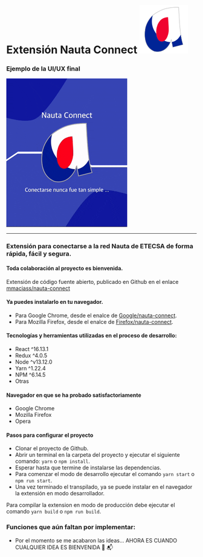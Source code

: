 # Extensión Nauta Connect ![Logo](./src/assets/vector/logo-min.svg "Nauta Connect")

### Ejemplo de la UI/UX final

![Logo](./images/ux.gif "User eXperience")

---

### Extensión para conectarse a la red Nauta de ETECSA de forma rápida, fácil y segura.

#### Toda colaboración al proyecto es bienvenida.

Extensión de código fuente abierto, publicado en Github en el enlace [mmaciass/nauta-connect](https://github.com/mmaciass/nauta-connect)

#### Ya puedes instalarlo en tu navegador.
- Para Google Chrome, desde el enalce de  [Google/nauta-connect](https://chrome.google.com/webstore/detail/nauta-connect/ppopcmgfgajciikdmipmmpffkpccinep).
- Para Mozilla Firefox, desde el enalce de  [Firefox/nauta-connect](https://addons.mozilla.org/es/firefox/addon/nauta-connect/).

#### Tecnologías y herramientas utilizadas en el proceso de desarrollo:

- React ^16.13.1
- Redux ^4.0.5
- Node ^v13.12.0
- Yarn ^1.22.4
- NPM ^6.14.5
- Otras

#### Navegador en que se ha probado satisfactoriamente

- Google Chrome
- Mozilla Firefox
- Opera

#### Pasos para configurar el proyecto

- Clonar el proyecto de Github.
- Abrir un terminal en la carpeta del proyecto y ejecutar el siguiente comando: `yarn` o `npm install`.
- Esperar hasta que termine de instalarse las dependencias.
- Para comenzar el modo de desarrollo ejecutar el comando `yarn start` o `npm run start`.
- Una vez terminado el transpilado, ya se puede instalar en el navegador la extensión en modo desarrollador.

Para compilar la extension en modo de producción debe ejecutar el comando `yarn build` o `npm run build`.

### Funciones que aún faltan por implementar:

- Por el momento se me acabaron las ideas... AHORA ES CUANDO CUALQUIER IDEA ES BIENVENIDA 🎉 📬
